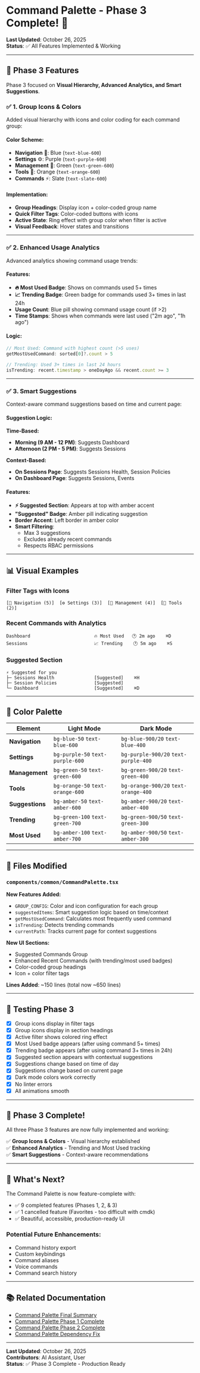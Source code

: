 # Command Palette - Phase 3 Complete! 🚀

**Last Updated**: October 26, 2025  
**Status**: ✅ All Features Implemented & Working

---

## 🎯 **Phase 3 Features**

Phase 3 focused on **Visual Hierarchy, Advanced Analytics, and Smart Suggestions**.

### ✅ **1. Group Icons & Colors** 

Added visual hierarchy with icons and color coding for each command group:

#### **Color Scheme:**
- **Navigation** 🧭: Blue (`text-blue-600`)
- **Settings** ⚙️: Purple (`text-purple-600`)
- **Management** 👥: Green (`text-green-600`)
- **Tools** 🔧: Orange (`text-orange-600`)
- **Commands** ⚡: Slate (`text-slate-600`)

#### **Implementation:**
- **Group Headings**: Display icon + color-coded group name
- **Quick Filter Tags**: Color-coded buttons with icons
- **Active State**: Ring effect with group color when filter is active
- **Visual Feedback**: Hover states and transitions

---

### ✅ **2. Enhanced Usage Analytics**

Advanced analytics showing command usage trends:

#### **Features:**
- **🔥 Most Used Badge**: Shows on commands used 5+ times
- **📈 Trending Badge**: Green badge for commands used 3+ times in last 24h
- **Usage Count**: Blue pill showing command usage count (if >2)
- **Time Stamps**: Shows when commands were last used ("2m ago", "1h ago")

#### **Logic:**
```typescript
// Most Used: Command with highest count (>5 uses)
getMostUsedCommand: sorted[0]?.count > 5

// Trending: Used 3+ times in last 24 hours
isTrending: recent.timestamp > oneDayAgo && recent.count >= 3
```

---

### ✅ **3. Smart Suggestions**

Context-aware command suggestions based on time and current page:

#### **Suggestion Logic:**

**Time-Based:**
- **Morning (9 AM - 12 PM)**: Suggests Dashboard
- **Afternoon (2 PM - 5 PM)**: Suggests Sessions

**Context-Based:**
- **On Sessions Page**: Suggests Sessions Health, Session Policies
- **On Dashboard Page**: Suggests Sessions, Events

#### **Features:**
- **⚡ Suggested Section**: Appears at top with amber accent
- **"Suggested" Badge**: Amber pill indicating suggestion
- **Border Accent**: Left border in amber color
- **Smart Filtering**: 
  - Max 3 suggestions
  - Excludes already recent commands
  - Respects RBAC permissions

---

## 📊 **Visual Examples**

### **Filter Tags with Icons**
```
[🧭 Navigation (5)]  [⚙️ Settings (3)]  [👥 Management (4)]  [🔧 Tools (2)]
```

### **Recent Commands with Analytics**
```
Dashboard                        🔥 Most Used   🕐 2m ago    ⌘D
Sessions                         📈 Trending    🕐 5m ago    ⌘S
```

### **Suggested Section**
```
⚡ Suggested for you
├─ Sessions Health               [Suggested]    ⌘H
├─ Session Policies              [Suggested]
└─ Dashboard                     [Suggested]    ⌘D
```

---

## 🎨 **Color Palette**

| Element | Light Mode | Dark Mode |
|---------|-----------|-----------|
| **Navigation** | `bg-blue-50` `text-blue-600` | `bg-blue-900/20` `text-blue-400` |
| **Settings** | `bg-purple-50` `text-purple-600` | `bg-purple-900/20` `text-purple-400` |
| **Management** | `bg-green-50` `text-green-600` | `bg-green-900/20` `text-green-400` |
| **Tools** | `bg-orange-50` `text-orange-600` | `bg-orange-900/20` `text-orange-400` |
| **Suggestions** | `bg-amber-50` `text-amber-600` | `bg-amber-900/20` `text-amber-400` |
| **Trending** | `bg-green-100` `text-green-700` | `bg-green-900/50` `text-green-300` |
| **Most Used** | `bg-amber-100` `text-amber-700` | `bg-amber-900/50` `text-amber-300` |

---

## 📁 **Files Modified**

### **`components/common/CommandPalette.tsx`**

**New Features Added:**
- `GROUP_CONFIG`: Color and icon configuration for each group
- `suggestedItems`: Smart suggestion logic based on time/context
- `getMostUsedCommand`: Calculates most frequently used command
- `isTrending`: Detects trending commands
- `currentPath`: Tracks current page for context suggestions

**New UI Sections:**
- Suggested Commands Group
- Enhanced Recent Commands (with trending/most used badges)
- Color-coded group headings
- Icon + color filter tags

**Lines Added**: ~150 lines (total now ~650 lines)

---

## 🧪 **Testing Phase 3**

- [x] Group icons display in filter tags
- [x] Group icons display in section headings
- [x] Active filter shows colored ring effect
- [x] Most Used badge appears (after using command 5+ times)
- [x] Trending badge appears (after using command 3+ times in 24h)
- [x] Suggested section appears with contextual suggestions
- [x] Suggestions change based on time of day
- [x] Suggestions change based on current page
- [x] Dark mode colors work correctly
- [x] No linter errors
- [x] All animations smooth

---

## 🎉 **Phase 3 Complete!**

All three Phase 3 features are now fully implemented and working:

✅ **Group Icons & Colors** - Visual hierarchy established  
✅ **Enhanced Analytics** - Trending and Most Used tracking  
✅ **Smart Suggestions** - Context-aware recommendations  

---

## 🚀 **What's Next?**

The Command Palette is now feature-complete with:
- ✅ 9 completed features (Phases 1, 2, & 3)
- ✅ 1 cancelled feature (Favorites - too difficult with cmdk)
- ✅ Beautiful, accessible, production-ready UI

### **Potential Future Enhancements:**
- Command history export
- Custom keybindings
- Command aliases
- Voice commands
- Command search history

---

## 📚 **Related Documentation**

- [Command Palette Final Summary](./COMMAND_PALETTE_FINAL_SUMMARY.md)
- [Command Palette Phase 1 Complete](./COMMAND_PALETTE_PHASE1_COMPLETE.md)
- [Command Palette Phase 2 Complete](./COMMAND_PALETTE_PHASE2_COMPLETE.md)
- [Command Palette Dependency Fix](./COMMAND_PALETTE_DEPENDENCY_FIX.md)

---

**Last Updated**: October 26, 2025  
**Contributors**: AI Assistant, User  
**Status**: ✅ Phase 3 Complete - Production Ready

